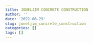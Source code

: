 ```yaml
---
title: JONELJIM CONCRETE CONSTRUCTION
author: ''
date: '2022-08-29'
slug: joneljim_concrete_construction
categories: []
tags: []
---
```

